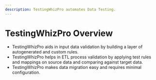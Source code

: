 ```yaml
---
description: TestingWhizPro automates Data Testing.
---
```


# TestingWhizPro Overview



* TestingWhizPro aids in input data validation by building a layer of autogenerated and custom rules.
* TestingWhizPro helps in ETL process validation by applying test rules and mappings on source data and comparing against target data.
* TestingWhizPro makes data migration easy and requires minimal configuration.









